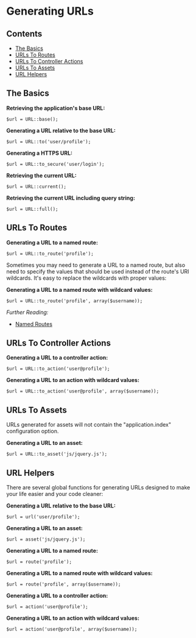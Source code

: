 # Generating URLs

## Contents

- [The Basics](#the-basics)
- [URLs To Routes](#urls-to-routes)
- [URLs To Controller Actions](#urls-to-controller-actions)
- [URLs To Assets](#urls-to-assets)
- [URL Helpers](#url-helpers)

<a name="the-basics"></a>
## The Basics

**Retrieving the application's base URL:**

	$url = URL::base();

**Generating a URL relative to the base URL:**

	$url = URL::to('user/profile');

**Generating a HTTPS URL:**

	$url = URL::to_secure('user/login');

**Retrieving the current URL:**

	$url = URL::current();

**Retrieving the current URL including query string:**

	$url = URL::full();

<a name="urls-to-routes"></a>
## URLs To Routes

**Generating a URL to a named route:**

	$url = URL::to_route('profile');

Sometimes you may need to generate a URL to a named route, but also need to specify the values that should be used instead of the route's URI wildcards. It's easy to replace the wildcards with proper values:

**Generating a URL to a named route with wildcard values:**

	$url = URL::to_route('profile', array($username));

*Further Reading:*

- [Named Routes](/docs/routing#named-routes)

<a name="urls-to-controller-actions"></a>
## URLs To Controller Actions

**Generating a URL to a controller action:**

	$url = URL::to_action('user@profile');

**Generating a URL to an action with wildcard values:**

	$url = URL::to_action('user@profile', array($username));

<a name="urls-to-assets"></a>
## URLs To Assets

URLs generated for assets will not contain the "application.index" configuration option.

**Generating a URL to an asset:**

	$url = URL::to_asset('js/jquery.js');

<a name="url-helpers"></a>
## URL Helpers

There are several global functions for generating URLs designed to make your life easier and your code cleaner:

**Generating a URL relative to the base URL:**

	$url = url('user/profile');

**Generating a URL to an asset:**

	$url = asset('js/jquery.js');

**Generating a URL to a named route:**

	$url = route('profile');

**Generating a URL to a named route with wildcard values:**

	$url = route('profile', array($username));

**Generating a URL to a controller action:**

	$url = action('user@profile');

**Generating a URL to an action with wildcard values:**

	$url = action('user@profile', array($username));